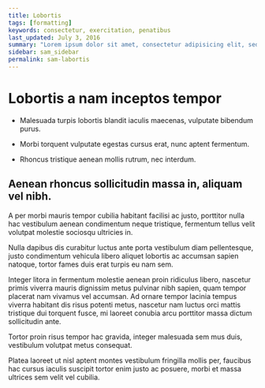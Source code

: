 ```yaml
---
title: Lobortis
tags: [formatting]
keywords: consectetur, exercitation, penatibus
last_updated: July 3, 2016
summary: "Lorem ipsum dolor sit amet, consectetur adipisicing elit, sed do eiusmod tempor incididunt ut labore et dolore magna aliqua. Ut enim ad minim veniam."
sidebar: sam_sidebar
permalink: sam-labortis
---
```


# Lobortis a nam inceptos tempor

- Malesuada turpis lobortis blandit iaculis maecenas, vulputate bibendum purus.

- Morbi torquent vulputate egestas cursus erat, nunc aptent fermentum.

- Rhoncus tristique aenean mollis rutrum, nec interdum.

## Aenean rhoncus sollicitudin massa in, aliquam vel nibh.

A per morbi mauris tempor cubilia habitant facilisi ac justo, porttitor nulla hac vestibulum aenean condimentum neque tristique, fermentum tellus velit volutpat molestie sociosqu ultricies in.

Nulla dapibus dis curabitur luctus ante porta vestibulum diam pellentesque, justo condimentum vehicula libero aliquet lobortis ac accumsan sapien natoque, tortor fames duis erat turpis eu nam sem.

Integer litora in fermentum molestie aenean proin ridiculus libero, nascetur primis viverra mauris dignissim metus pulvinar nibh sapien, quam tempor placerat nam vivamus vel accumsan. Ad ornare tempor lacinia tempus viverra habitant dis risus potenti metus, nascetur nam luctus orci mattis tristique dui torquent fusce, mi laoreet conubia arcu porttitor massa dictum sollicitudin ante.

Tortor proin risus tempor hac gravida, integer malesuada sem mus duis, vestibulum volutpat metus consequat.

Platea laoreet ut nisl aptent montes vestibulum fringilla mollis per, faucibus hac cursus iaculis suscipit tortor enim justo ac posuere, morbi et massa ultrices sem velit vel cubilia.

